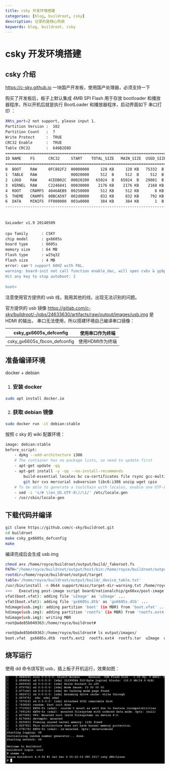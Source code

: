 ```yaml
---
title: csky 开发环境搭建
categories: [blog, buildroot, csky]
description: 记录的是随心所欲
keywords: blog, buildroot, csky
---
```

# csky 开发环境搭建

## csky 介绍

https://c-sky.github.io 一块国产开发板，使用国产处理器，必须支持一下

购买了开发板后，板子上默认集成 4MB SPI Flash 用于存放 bootloader 和播放器程序，所以开机后就是执行 BootLoader 和播放器程序，启动界面如下 串口打印 ：

```bash
XNts_port=2 not support, please input 1.
Partition Version :  102
Partition Count   :  7
Write Protect     :  TRUE
CRC32 Enable      :  TRUE
Table CRC32       :  646B2E8D
==============================================================================================
ID NAME    FS      CRC32     START    TOTAL_SIZE   MAIN_SIZE  USED_SIZE      Use%  RES_SIZE
==============================================================================================
0  BOOT    RAW     0FC882F2  00000000     128 KB     128 KB   75332  B      57%       0 MB
1  TABLE   RAW               00020000     512  B     512  B     512  B     100%       0 MB
2  LOGO    RAW     4CEDB02C  00020200   65024  B   65024  B   29801  B      45%       0 MB
3  KERNEL  RAW     C2246841  00030000    2176 KB    2176 KB    2168 KB      99%       0 MB
4  ROOT    CRAMFS  4046AEB9  00250000     512 KB     512 KB       8 KB       1%       0 MB
5  THEME   CRAMFS  00BCA597  002d0000     832 KB     832 KB     792 KB      95%       0 MB
6  DATA    MINIFS  FF000000  003a0000     384 KB     384 KB       1  B       0%       0 MB
----------------------------------------------------------------------------------------------


GxLoader v1.9 20140509 

cpu family      : CSKY
chip model      : gx6605s
board type      : 6605s
memory size     : 64 MB
Flash type      : w25q32
Flash size      : 4 MB
error: can't support 60HZ with PAL.
warning: board-init not call function enable_dac, will open cvbs & ypbpr default.
Hit any key to stop autoboot: 2 

boot> 
```

注意使用官方提供的 usb 线，我用其他的线，出现无法识别的问题。

官方提供的 usb 镜像 https://gitlab.com/c-sky/buildroot/-/jobs/24633630/artifacts/raw/output/images/usb.img  是 HDMI 的输出， 串口无法使用，所以搭建环境自己编译串口镜像：

| csky_gx6605s_defconfig       | 使用串口作为终端   |
| ---------------------------- | ---------- |
| csky_gx6605s_fbcon_defconfig | 使用HDMI作为终端 |

## 准备编译环境

docker + debian

1. ### 安装 docker

```bash
sudo apt install docker.io
```

2. ### 获取 debian 镜像

```bash
sudo docker run -it debian:stable
```

按照 c sky 的 wiki 配置环境：

```bash
image: debian:stable
before_script:
    - dpkg --add-architecture i386
    # The container has no package lists, so need to update first
    - apt-get update -qq
    - apt-get install -y -qq --no-install-recommends
        build-essential locales bc ca-certificates file rsync gcc-multilib
        git bzr cvs mercurial subversion libc6:i386 unzip wget cpio
    # To be able to generate a toolchain with locales, enable one UTF-8 locale
    - sed -i 's/# \(en_US.UTF-8\)/\1/' /etc/locale.gen
    - /usr/sbin/locale-gen
```

## 下载代码并编译

```bash
git clone https://github.com/c-sky/buildroot.git
cd buildroot
make csky_gx6605s_defconfig
make
```

编译完成后会生成 usb.img

```bash
chmod a+x /home/royce/buildroot/output/build/_fakeroot.fs
PATH="/home/royce/buildroot/output/host/bin:/home/royce/buildroot/output/host/sbin:/usr/local/sbin:/usr/local/bin:/usr/sbin:/usr/bin:/sbin:/bin" /home/royce/buildroot/output/host/bin/fakeroot -- /home/royce/buildroot/output/build/_fakeroot.fs
rootdir=/home/royce/buildroot/output/target
table='/home/royce/buildroot/output/build/_device_table.txt'
/usr/bin/install -m 0644 support/misc/target-dir-warning.txt /home/royce/buildroot/output/target/THIS_IS_NOT_YOUR_ROOT_FILESYSTEM
>>>   Executing post-image script board/nationalchip/gx66xx/post-image.sh
vfat(boot.vfat): adding file 'uImage' as 'uImage' ...
vfat(boot.vfat): adding file 'gx6605s.dtb' as 'gx6605s.dtb' ...
hdimage(usb.img): adding partition 'boot' (in MBR) from 'boot.vfat' ...
hdimage(usb.img): adding partition 'rootfs' (in MBR) from 'rootfs.ext4' ...
hdimage(usb.img): writing MBR
root@ade85b049363:/home/royce/buildroot#
```

```bash
root@ade85b049363:/home/royce/buildroot# ls output/images/
boot.vfat  gx6605s.dtb  rootfs.ext2  rootfs.ext4  rootfs.tar  uImage  usb.img
```

## 烧写运行 

使用 dd 命令烧写到 usb，插上板子开机运行，效果如图：

![启动完成](/images/blog/c_sky_booted.png)



